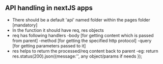## API handling in nextJS apps

- There should be a default 'api' named folder within the pages folder [mandatory]
- In the function it should have req, res objects
- req has following handlers
  -body [for getting content which is passed from parent]
  -method [for getting the specified http protocol]
  -query [for getting parameters passed to it]
- res helps to return the processed/req content back to parent
  -eg: return res.status(200).json({message:'', any object/params if needs });
